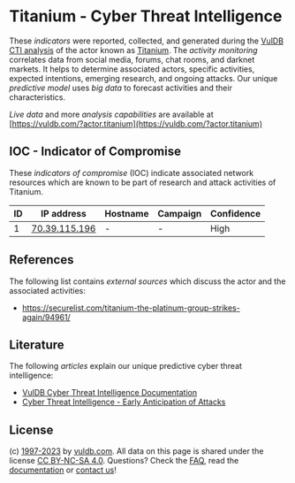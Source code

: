 # Titanium - Cyber Threat Intelligence

These _indicators_ were reported, collected, and generated during the [VulDB CTI analysis](https://vuldb.com/?kb.cti) of the actor known as [Titanium](https://vuldb.com/?actor.titanium). The _activity monitoring_ correlates data from social media, forums, chat rooms, and darknet markets. It helps to determine associated actors, specific activities, expected intentions, emerging research, and ongoing attacks. Our unique _predictive model_ uses _big data_ to forecast activities and their characteristics.

_Live data_ and more _analysis capabilities_ are available at [https://vuldb.com/?actor.titanium](https://vuldb.com/?actor.titanium)

## IOC - Indicator of Compromise

These _indicators of compromise_ (IOC) indicate associated network resources which are known to be part of research and attack activities of Titanium.

ID | IP address | Hostname | Campaign | Confidence
-- | ---------- | -------- | -------- | ----------
1 | [70.39.115.196](https://vuldb.com/?ip.70.39.115.196) | - | - | High

## References

The following list contains _external sources_ which discuss the actor and the associated activities:

* https://securelist.com/titanium-the-platinum-group-strikes-again/94961/

## Literature

The following _articles_ explain our unique predictive cyber threat intelligence:

* [VulDB Cyber Threat Intelligence Documentation](https://vuldb.com/?kb.cti)
* [Cyber Threat Intelligence - Early Anticipation of Attacks](https://www.scip.ch/en/?labs.20201022)

## License

(c) [1997-2023](https://vuldb.com/?kb.changelog) by [vuldb.com](https://vuldb.com/?kb.about). All data on this page is shared under the license [CC BY-NC-SA 4.0](https://creativecommons.org/licenses/by-nc-sa/4.0/). Questions? Check the [FAQ](https://vuldb.com/?kb.faq), read the [documentation](https://vuldb.com/?kb) or [contact us](https://vuldb.com/?contact)!
